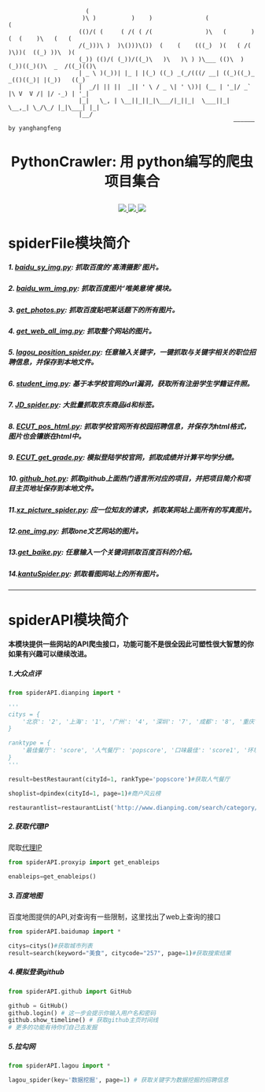 ```
                      (                                                                        
                     )\ )          )    )               (                       (             
                    (()/( (     ( /( ( /(               )\   (       )  (  (    )\   (   (    
                    /(_)))\ )  )\()))\())  (    (    (((_)  )(   ( /(  )\))(  ((_) ))\  )(   
                    (_)) (()/( (_))/((_)\   )\   )\ ) )\___ (()\  )(_))((_)()\  _  /((_)(()\  
                    | _ \ )(_))| |_ | |(_) ((_) _(_/(((/ __| ((_)((_)_ _(()((_)| |(_))   ((_)
                    |  _/| || ||  _|| ' \ / _ \| ' \))| (__ | '_|/ _` |\ V  V /| |/ -_) | '_|
                    |_|   \_, | \__||_||_|\___/|_||_|  \___||_|  \__,_| \_/\_/ |_|\___| |_|   
                    |__/  
                                                                —————— by yanghangfeng
```
# <p align="center">PythonCrawler: 用  python编写的爬虫项目集合</p>
<p align="center">
    <a href="https://github.com/Fenghuapiao/PythonCrawler/blob/master/LICENSE">
        <img src="https://img.shields.io/cocoapods/l/EFQRCode.svg?style=flat">
        </a>
    <a href="">
        <img src="https://img.shields.io/badge/未完-间断性更新-orange.svg">
        </a>
    <a href="https://github.com/python/cpython">
        <img src="https://img.shields.io/badge/language-python-ff69b4.svg">
        </a>
</p>



# spiderFile模块简介

##### 1.    [baidu_sy_img.py](https://github.com/Fenghuapiao/PythonCrawler/blob/master/spiderFile/baidu_sy_img.py): 抓取百度的‘高清摄影’图片。

##### 2.  [baidu_wm_img.py](https://github.com/Fenghuapiao/PythonCrawler/blob/master/spiderFile/baidu_wm_img.py): 抓取百度图片‘唯美意境’模块。

##### 3.  [get_photos.py](https://github.com/Fenghuapiao/PythonCrawler/blob/master/spiderFile/get_photos.py): 抓取百度贴吧某话题下的所有图片。

##### 4.  [get_web_all_img.py](https://github.com/Fenghuapiao/PythonCrawler/blob/master/spiderFile/get_web_all_img.py): 抓取整个网站的图片。

##### 5.  [lagou_position_spider.py](https://github.com/Fenghuapiao/PythonCrawler/blob/master/spiderFile/lagou_position_spider.py): 任意输入关键字，一键抓取与关键字相关的职位招聘信息，并保存到本地文件。

##### 6.  [student_img.py](https://github.com/Fenghuapiao/PythonCrawler/blob/master/spiderFile/student_img.py): 基于本学校官网的url漏洞，获取所有注册学生学籍证件照。

##### 7.  [JD_spider.py](https://github.com/Fenghuapiao/PythonCrawler/blob/master/spiderFile/JD_spider.py): 大批量抓取京东商品id和标签。

##### 8.  [ECUT_pos_html.py](https://github.com/Fenghuapiao/PythonCrawler/blob/master/spiderFile/ECUT_pos_html.py): 抓取学校官网所有校园招聘信息，并保存为html格式，图片也会镶嵌在html中。

##### 9.  [ECUT_get_grade.py](https://github.com/Fenghuapiao/PythonCrawler/blob/master/spiderFile/ECUT_get_grade.py): 模拟登陆学校官网，抓取成绩并计算平均学分绩。

##### 10. [github_hot.py](https://github.com/Fenghuapiao/PythonCrawler/blob/master/spiderFile/github_hot.py): 抓取github上面热门语言所对应的项目，并把项目简介和项目主页地址保存到本地文件。

##### 11.[xz_picture_spider.py](https://github.com/Fenghuapiao/PythonCrawler/blob/master/spiderFile/xz_picture_spider.py): 应一位知友的请求，抓取某网站上面所有的写真图片。

##### 12.[one_img.py](https://github.com/Fenghuapiao/PythonCrawler/blob/master/spiderFile/one_img.py): 抓取one文艺网站的图片。

##### 13.[get_baike.py](https://github.com/Fenghuapiao/PythonCrawler/blob/master/spiderFile/get_baike.py): 任意输入一个关键词抓取百度百科的介绍。

##### 14.[kantuSpider.py](https://github.com/Fenghuapiao/PythonCrawler/blob/master/spiderFile/kantuSpider.py): 抓取看图网站上的所有图片。

---
# spiderAPI模块简介
#### 本模块提供一些网站的API爬虫接口，功能可能不是很全因此可塑性很大智慧的你如果有兴趣可以继续改进。
##### 1.大众点评
```python
from spiderAPI.dianping import *

'''
citys = {
    '北京': '2', '上海': '1', '广州': '4', '深圳': '7', '成都': '8', '重庆': '9', '杭州': '3', '南京': '5', '沈阳': '18', '苏州': '6', '天津': '10','武汉': '16', '西安': '17', '长沙': '344', '大连': '19', '济南': '22', '宁波': '11', '青岛': '21', '无锡': '13', '厦门': '15', '郑州': '160'
}

ranktype = {
    '最佳餐厅': 'score', '人气餐厅': 'popscore', '口味最佳': 'score1', '环境最佳': 'score2', '服务最佳': 'score3'
}
'''

result=bestRestaurant(cityId=1, rankType='popscore')#获取人气餐厅

shoplist=dpindex(cityId=1, page=1)#商户风云榜

restaurantlist=restaurantList('http://www.dianping.com/search/category/2/10/p2')#获取餐厅

```

##### 2.获取代理IP
爬取[代理IP](http://proxy.ipcn.org)
```python
from spiderAPI.proxyip import get_enableips

enableips=get_enableips()

```

##### 3.百度地图
百度地图提供的API,对查询有一些限制，这里找出了web上查询的接口
```python
from spiderAPI.baidumap import *

citys=citys()#获取城市列表
result=search(keyword="美食", citycode="257", page=1)#获取搜索结果

```

##### 4.模拟登录github
```python
from spiderAPI.github import GitHub

github = GitHub()
github.login() # 这一步会提示你输入用户名和密码
github.show_timeline() # 获取github主页时间线
# 更多的功能有待你们自己去发掘
```

##### 5.拉勾网
```python
from spiderAPI.lagou import *

lagou_spider(key='数据挖掘', page=1) # 获取关键字为数据挖掘的招聘信息
```
